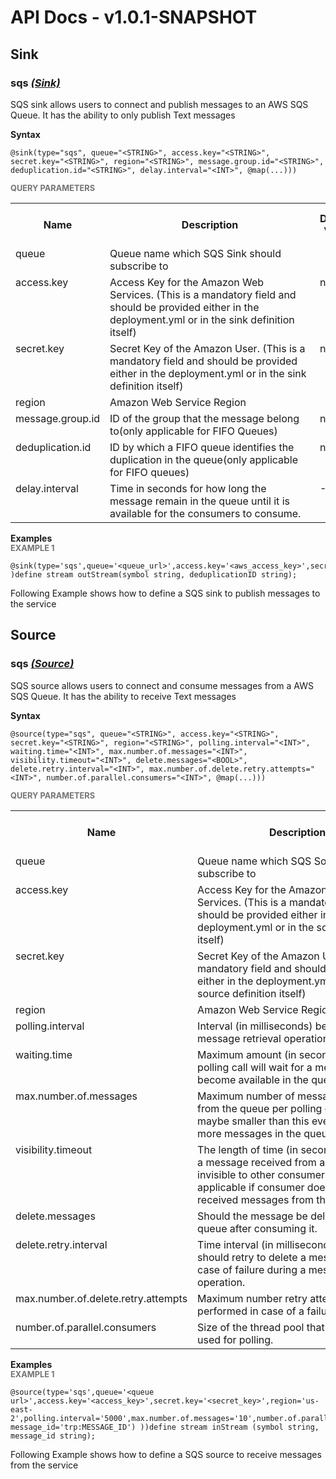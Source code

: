 # API Docs - v1.0.1-SNAPSHOT

## Sink

### sqs *<a target="_blank" href="https://wso2.github.io/siddhi/documentation/siddhi-4.0/#sink">(Sink)</a>*

<p style="word-wrap: break-word">SQS sink allows users to connect and publish messages to an AWS SQS Queue. It has the ability to only publish Text messages</p>

<span id="syntax" class="md-typeset" style="display: block; font-weight: bold;">Syntax</span>
```
@sink(type="sqs", queue="<STRING>", access.key="<STRING>", secret.key="<STRING>", region="<STRING>", message.group.id="<STRING>", deduplication.id="<STRING>", delay.interval="<INT>", @map(...)))
```

<span id="query-parameters" class="md-typeset" style="display: block; color: rgba(0, 0, 0, 0.54); font-size: 12.8px; font-weight: bold;">QUERY PARAMETERS</span>
<table>
    <tr>
        <th>Name</th>
        <th style="min-width: 20em">Description</th>
        <th>Default Value</th>
        <th>Possible Data Types</th>
        <th>Optional</th>
        <th>Dynamic</th>
    </tr>
    <tr>
        <td style="vertical-align: top">queue</td>
        <td style="vertical-align: top; word-wrap: break-word">Queue name which SQS Sink should subscribe to</td>
        <td style="vertical-align: top"></td>
        <td style="vertical-align: top">STRING</td>
        <td style="vertical-align: top">No</td>
        <td style="vertical-align: top">No</td>
    </tr>
    <tr>
        <td style="vertical-align: top">access.key</td>
        <td style="vertical-align: top; word-wrap: break-word">Access Key for the Amazon Web Services. (This is a mandatory field and should be provided either in the deployment.yml or in the sink definition itself)</td>
        <td style="vertical-align: top">none</td>
        <td style="vertical-align: top">STRING</td>
        <td style="vertical-align: top">Yes</td>
        <td style="vertical-align: top">No</td>
    </tr>
    <tr>
        <td style="vertical-align: top">secret.key</td>
        <td style="vertical-align: top; word-wrap: break-word">Secret Key of the Amazon User. (This is a mandatory field and should be provided either in the deployment.yml or in the sink definition itself)</td>
        <td style="vertical-align: top">none</td>
        <td style="vertical-align: top">STRING</td>
        <td style="vertical-align: top">Yes</td>
        <td style="vertical-align: top">No</td>
    </tr>
    <tr>
        <td style="vertical-align: top">region</td>
        <td style="vertical-align: top; word-wrap: break-word">Amazon Web Service Region</td>
        <td style="vertical-align: top"></td>
        <td style="vertical-align: top">STRING</td>
        <td style="vertical-align: top">No</td>
        <td style="vertical-align: top">No</td>
    </tr>
    <tr>
        <td style="vertical-align: top">message.group.id</td>
        <td style="vertical-align: top; word-wrap: break-word">ID of the group that the message belong to(only applicable for FIFO Queues)</td>
        <td style="vertical-align: top">null</td>
        <td style="vertical-align: top">STRING</td>
        <td style="vertical-align: top">Yes</td>
        <td style="vertical-align: top">Yes</td>
    </tr>
    <tr>
        <td style="vertical-align: top">deduplication.id</td>
        <td style="vertical-align: top; word-wrap: break-word">ID by which a FIFO queue identifies the duplication in the queue(only applicable for FIFO queues)</td>
        <td style="vertical-align: top">null</td>
        <td style="vertical-align: top">STRING</td>
        <td style="vertical-align: top">Yes</td>
        <td style="vertical-align: top">Yes</td>
    </tr>
    <tr>
        <td style="vertical-align: top">delay.interval</td>
        <td style="vertical-align: top; word-wrap: break-word">Time in seconds for how long the message remain in the queue until it is available for the consumers to consume.</td>
        <td style="vertical-align: top">-1</td>
        <td style="vertical-align: top">INT</td>
        <td style="vertical-align: top">Yes</td>
        <td style="vertical-align: top">No</td>
    </tr>
</table>

<span id="examples" class="md-typeset" style="display: block; font-weight: bold;">Examples</span>
<span id="example-1" class="md-typeset" style="display: block; color: rgba(0, 0, 0, 0.54); font-size: 12.8px; font-weight: bold;">EXAMPLE 1</span>
```
@sink(type='sqs',queue='<queue_url>',access.key='<aws_access_key>',secret.key='<aws_secret_key>',region='<region>',delay.interval='5',deduplication.id='{{deduplicationID}}',message.group.id='charuka',@map(type='xml') )define stream outStream(symbol string, deduplicationID string);
```
<p style="word-wrap: break-word">Following Example shows how to define a SQS sink to publish messages to the service</p>

## Source

### sqs *<a target="_blank" href="https://wso2.github.io/siddhi/documentation/siddhi-4.0/#source">(Source)</a>*

<p style="word-wrap: break-word">SQS source allows users to connect and consume messages from a AWS SQS Queue. It has the ability to receive Text messages</p>

<span id="syntax" class="md-typeset" style="display: block; font-weight: bold;">Syntax</span>
```
@source(type="sqs", queue="<STRING>", access.key="<STRING>", secret.key="<STRING>", region="<STRING>", polling.interval="<INT>", waiting.time="<INT>", max.number.of.messages="<INT>", visibility.timeout="<INT>", delete.messages="<BOOL>", delete.retry.interval="<INT>", max.number.of.delete.retry.attempts="<INT>", number.of.parallel.consumers="<INT>", @map(...)))
```

<span id="query-parameters" class="md-typeset" style="display: block; color: rgba(0, 0, 0, 0.54); font-size: 12.8px; font-weight: bold;">QUERY PARAMETERS</span>
<table>
    <tr>
        <th>Name</th>
        <th style="min-width: 20em">Description</th>
        <th>Default Value</th>
        <th>Possible Data Types</th>
        <th>Optional</th>
        <th>Dynamic</th>
    </tr>
    <tr>
        <td style="vertical-align: top">queue</td>
        <td style="vertical-align: top; word-wrap: break-word">Queue name which SQS Source should subscribe to</td>
        <td style="vertical-align: top"></td>
        <td style="vertical-align: top">STRING</td>
        <td style="vertical-align: top">No</td>
        <td style="vertical-align: top">No</td>
    </tr>
    <tr>
        <td style="vertical-align: top">access.key</td>
        <td style="vertical-align: top; word-wrap: break-word">Access Key for the Amazon Web Services. (This is a mandatory field and should be provided either in the deployment.yml or in the source definition itself)</td>
        <td style="vertical-align: top">null</td>
        <td style="vertical-align: top">STRING</td>
        <td style="vertical-align: top">Yes</td>
        <td style="vertical-align: top">No</td>
    </tr>
    <tr>
        <td style="vertical-align: top">secret.key</td>
        <td style="vertical-align: top; word-wrap: break-word">Secret Key of the Amazon User. (This is a mandatory field and should be provided either in the deployment.yml or in the source definition itself)</td>
        <td style="vertical-align: top">null</td>
        <td style="vertical-align: top">STRING</td>
        <td style="vertical-align: top">Yes</td>
        <td style="vertical-align: top">No</td>
    </tr>
    <tr>
        <td style="vertical-align: top">region</td>
        <td style="vertical-align: top; word-wrap: break-word">Amazon Web Service Region</td>
        <td style="vertical-align: top"></td>
        <td style="vertical-align: top">STRING</td>
        <td style="vertical-align: top">No</td>
        <td style="vertical-align: top">No</td>
    </tr>
    <tr>
        <td style="vertical-align: top">polling.interval</td>
        <td style="vertical-align: top; word-wrap: break-word">Interval (in milliseconds) between two message retrieval operations</td>
        <td style="vertical-align: top"></td>
        <td style="vertical-align: top">INT</td>
        <td style="vertical-align: top">No</td>
        <td style="vertical-align: top">No</td>
    </tr>
    <tr>
        <td style="vertical-align: top">waiting.time</td>
        <td style="vertical-align: top; word-wrap: break-word">Maximum amount (in seconds) that a polling call will wait for a message to become available in the queue</td>
        <td style="vertical-align: top">-1</td>
        <td style="vertical-align: top">INT</td>
        <td style="vertical-align: top">Yes</td>
        <td style="vertical-align: top">No</td>
    </tr>
    <tr>
        <td style="vertical-align: top">max.number.of.messages</td>
        <td style="vertical-align: top; word-wrap: break-word">Maximum number of messages retrieved from the queue per polling call (Actual maybe smaller than this even if there's more messages in the queue)</td>
        <td style="vertical-align: top">1</td>
        <td style="vertical-align: top">INT</td>
        <td style="vertical-align: top">No</td>
        <td style="vertical-align: top">No</td>
    </tr>
    <tr>
        <td style="vertical-align: top">visibility.timeout</td>
        <td style="vertical-align: top; word-wrap: break-word">The length of time (in seconds) for which a message received from a queue will be invisible to other consumers(only applicable if consumer doesn't purge the received messages from the queue).</td>
        <td style="vertical-align: top">-1</td>
        <td style="vertical-align: top">INT</td>
        <td style="vertical-align: top">Yes</td>
        <td style="vertical-align: top">No</td>
    </tr>
    <tr>
        <td style="vertical-align: top">delete.messages</td>
        <td style="vertical-align: top; word-wrap: break-word">Should the message be deleted from the queue after consuming it.</td>
        <td style="vertical-align: top">delete.messages</td>
        <td style="vertical-align: top">BOOL</td>
        <td style="vertical-align: top">Yes</td>
        <td style="vertical-align: top">No</td>
    </tr>
    <tr>
        <td style="vertical-align: top">delete.retry.interval</td>
        <td style="vertical-align: top; word-wrap: break-word">Time interval (in milliseconds) consumer should retry to delete a message in the case of failure during a message delete operation.</td>
        <td style="vertical-align: top">5000</td>
        <td style="vertical-align: top">INT</td>
        <td style="vertical-align: top">Yes</td>
        <td style="vertical-align: top">No</td>
    </tr>
    <tr>
        <td style="vertical-align: top">max.number.of.delete.retry.attempts</td>
        <td style="vertical-align: top; word-wrap: break-word">Maximum number retry attempts to be performed in case of a failure.</td>
        <td style="vertical-align: top">10</td>
        <td style="vertical-align: top">INT</td>
        <td style="vertical-align: top">Yes</td>
        <td style="vertical-align: top">No</td>
    </tr>
    <tr>
        <td style="vertical-align: top">number.of.parallel.consumers</td>
        <td style="vertical-align: top; word-wrap: break-word">Size of the thread pool that should be used for polling.</td>
        <td style="vertical-align: top">1</td>
        <td style="vertical-align: top">INT</td>
        <td style="vertical-align: top">No</td>
        <td style="vertical-align: top">No</td>
    </tr>
</table>

<span id="examples" class="md-typeset" style="display: block; font-weight: bold;">Examples</span>
<span id="example-1" class="md-typeset" style="display: block; color: rgba(0, 0, 0, 0.54); font-size: 12.8px; font-weight: bold;">EXAMPLE 1</span>
```
@source(type='sqs',queue='<queue url>',access.key='<access_key>',secret.key='<secret_key>',region='us-east-2',polling.interval='5000',max.number.of.messages='10',number.of.parallel.consumers='1',purge.messages='true',waiting.time='2',visibility.timeout='30',delete.retry.interval='1000',max.number.of.delete.retry.attempts='10',@map(type='xml',enclosing.element="//events",@attributes(symbol='symbol', message_id='trp:MESSAGE_ID') ))define stream inStream (symbol string, message_id string);
```
<p style="word-wrap: break-word">Following Example shows how to define a SQS source to receive messages from the service</p>

